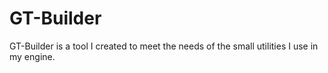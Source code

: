 # GT-Builder
GT-Builder is a tool I created to meet the needs of the small utilities I use in my engine.
